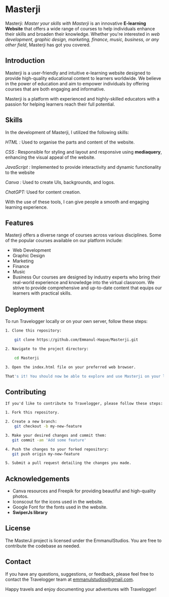 
# Masterji

Masterji: *Master your skills with Masterji* is an innovative **E-learning Website** that offers a wide range of courses to help individuals enhance their skills and broaden their knowledge. Whether you're interested in *web development, graphic design, marketing, finance, music, business, or any other field*, Masterji has got you covered.


## Introduction

Masterji is a user-friendly and intuitive e-learning website designed to provide high-quality educational content to learners worldwide. We believe in the power of education and aim to empower individuals by offering courses that are both engaging and informative.                                                         

Masterji is a platform with experienced and highly-skilled educators with a passion for helping learners reach their full potential. 
## Skills

In the development of Masterji, I utilized the following skills:

*HTML :* Used to organise the parts and content of the website.

*CSS :*  Responsible for styling and layout and responsive using **mediaquery**, enhancing the visual appeal of the website.

*JavaScript :* Implemented to provide interactivity and dynamic functionality to the website

*Canva :* Used to create UIs, backgrounds, and logos.

*ChatGPT:* Used for content creation.

With the use of these tools, I can give people a smooth and engaging learning experience.
## Features

Masterji offers a diverse range of courses across various disciplines. Some of the popular courses available on our platform include:
- Web Development
- Graphic Design
- Marketing
- Finance
- Music
- Business
Our courses are designed by industry experts who bring their real-world experience and knowledge into the virtual classroom. We strive to provide comprehensive and up-to-date content that equips our learners with practical skills.
##  Deployment

To run Travelogger locally or on your own server, follow these steps:
```bash
1. Clone this repository:

    git clone https://github.com/Emmanul-Haque/Masterji.git
```
```bash
2. Navigate to the project directory:

    cd Masterji
```
```bash
3. Open the index.html file on your preferred web browser.
```

```bash
That's it! You should now be able to explore and use Masterji on your local machine.
```
##  Contributing
    If you'd like to contribute to Travelogger, please follow these steps:
```bash
1. Fork this repository.
```
```bash
2. Create a new branch: 
    git checkout -b my-new-feature
```
```bash
3. Make your desired changes and commit them:
   git commit -am 'Add some feature'
```
```bash
4. Push the changes to your forked repository:
   git push origin my-new-feature
```
```bash
5. Submit a pull request detailing the changes you made.
```

##  Acknowledgements

- Canva resources and Freepik for providing beautiful and high-quality photos.
- Iconscout for the icons used in the website.
- Google Font for the fonts used in the website.
- **SwiperJs library**
##  License

The MasterJi project is licensed under the EmmanulStudios. You are free to contribute the codebase as needed.
##  Contact

If you have any questions, suggestions, or feedback, please feel free to contact the Travelogger team at emmanulstudios@gmail.com.

Happy travels and enjoy documenting your adventures with Travelogger!
